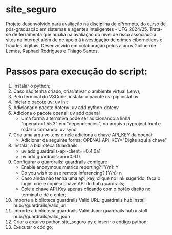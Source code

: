 # site_seguro
Projeto desenvolvido para avaliação na disciplina de ePrompts, do curso de pós-graduação em sistemas e agentes inteligentes - UFG 2024/25. 
Trata-se de ferramenta que auxilia na avaliação do nível de risco associado a sites na internet além de de apoio à investigação de crimes cibernéticos e fraudes digitais.
Desenvolvido em colaboração pelos alunos Guilherme Lemes, Raphael Rodrigues e Thiago Santos.

# Passos para execução do script:
1. Instalar o python;
2. Caso não tenha criado, criar/ativar o ambiente virtual (.env);
3. Pelo terminal do VSCode, instalar o pacote uv: pip instal uv
4. Iniciar o pacote uv: uv init
5. Adicionar o pacote dotenv: uv add python-dotenv
6. Adiciona o pacote openai: uv add openai
   * Uma forma alternativa pode ser adicionando a linha "openai>=1.55.3" em "dependencies", no arquivo pyproject.toml e rodar o comando: uv sync
7. Cria uma arquivo .env e nele adiciona a chave API_KEY da openai:
   * Adicionar da seguinte forma: OPENAI_API_KEY="Digite aqui a chave"
8. Instalar a biblioteca Guardrails:
   * uv add guardrails-api-client==0.4.0a1
   * uv add guardrails-ai==0.6.0
9. Configurar o guardrails: guardrails configure
    * Enable anonymous metrics reporting? [Y/n]: Y
    * Do you wish to use remote inferencing? [Y/n]: n
    * Caso ainda não tenha uma api_key, clique no link sugerido, faça o login, crie e copie a chave API do hub.guardrails;
    * Cole a chave API Key apenas clicando com o botão direito no terminal e dê o enter;
10. Importe a biblioteca guardrails Valid URL: guardrails hub install hub://guardrails/valid_url
11. Importe a biblioteca guardrails Valid Json: guardrails hub install hub://guardrails/valid_json
12. Criar o arquivo python site_seguro.py e inserir o código python;
13. Executar o código;
